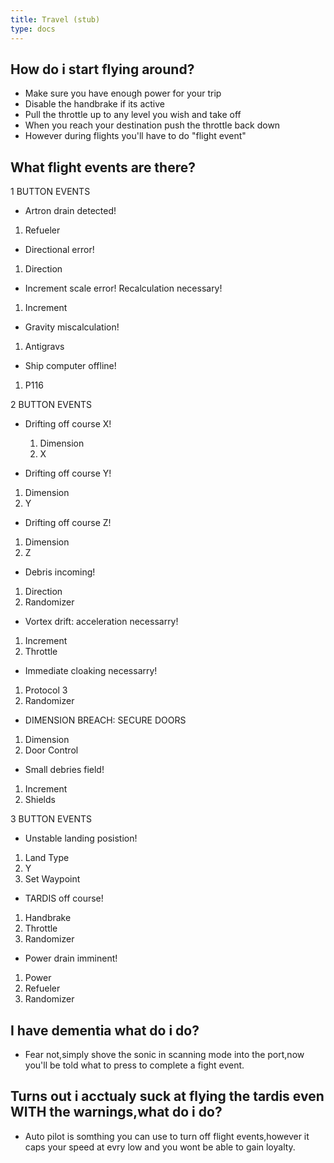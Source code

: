 ```yaml
---
title: Travel (stub)
type: docs
---
```


## How do i start flying around?

* Make sure you have enough power for your trip
* Disable the handbrake if its active
* Pull the throttle up to any level you wish and take off
* When you reach your destination push the throttle back down
* However during flights you'll have to do "flight event"


## What flight events are there?

1 BUTTON EVENTS

* Artron drain detected!
1. Refueler
   
* Directional error!
1. Direction
   
* Increment scale error! Recalculation necessary!
1. Increment
   
* Gravity miscalculation!
1. Antigravs
   
* Ship computer offline!
1. P116

2 BUTTON EVENTS

* Drifting off course X!
  1. Dimension
  2. X
     
* Drifting off course Y!
1. Dimension
2. Y
   
* Drifting off course Z!
1. Dimension
2. Z
   
* Debris incoming!
1. Direction
2. Randomizer
   
* Vortex drift: acceleration necessarry!
1. Increment
2. Throttle
   
* Immediate cloaking necessarry!
1. Protocol 3
2. Randomizer
   
* DIMENSION BREACH: SECURE DOORS
1. Dimension
2. Door Control
   
* Small debries field!
1. Increment
2.  Shields

3 BUTTON EVENTS

* Unstable landing posistion!
1. Land Type
2. Y
3. Set Waypoint

* TARDIS off course!
1. Handbrake
2. Throttle
3. Randomizer

* Power drain imminent!
1. Power
2. Refueler
3. Randomizer

## I have dementia what do i do?

* Fear not,simply shove the sonic in scanning mode into the port,now you'll be told what to press to complete a fight event.

## Turns out i acctualy suck at flying the tardis even WITH the warnings,what do i do?

* Auto pilot is somthing you can use to turn off flight events,however it caps your speed at evry low and you wont be able to gain loyalty.
